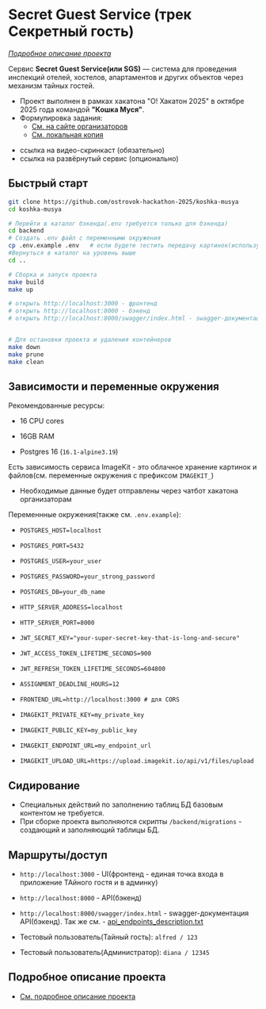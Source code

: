 # Secret Guest Service (трек Секретный гость)

*[Подробное описание проекта](details_readme.md)*

Сервис **Secret Guest Service(или SGS)** — система для проведения инспекций отелей, хостелов, апартаментов и других объектов через механизм тайных гостей. 


* Проект выполнен в рамках хакатона "О! Хакатон 2025" в октябре 2025 года командой **"Кошка Муся"**.  
* Формулировка задания: 
  * [См. на сайте организаторов](https://docs.ostrovok.tech/s/ostrovok-hackathon-2025/doc/trek-sekretnyj-gost-xzESCUjgeK)
  * [См. локальная копия](project_documentation/Задание.md)


- ссылка на видео-скринкаст (обязательно)
- ссылка на развёрнутый сервис (опционально)

## Быстрый старт

```bash
git clone https://github.com/ostrovok-hackathon-2025/koshka-musya
cd koshka-musya

# Перейти в каталог бэкенда(.env требуется только для бэкенда)
cd backend
# Создать .env файл с переменными окружения
cp .env.example .env   # если будете тестить передачу картинок(используется ImageKit), то получить у бота токен, которыя я отправил
#Вернуться в каталог на уровень выше
cd ..

# Сборка и запуск проекта
make build
make up 

# открыть http://localhost:3000 - фронтенд
# открыть http://localhost:8000 - бэкенд
# открыть http://localhost:8000/swagger/index.html - swagger-документация API


# Для остановки проекта и удаления контейнеров
make down
make prune
make clean
```

## Зависимости и переменные окружения

Рекомендованные ресурсы:
- 16 CPU cores
- 16GB RAM

- Postgres 16 (`16.1-alpine3.19`)

Есть зависимость сервиса ImageKit - это облачное хранение картинок и файлов(см. переменные окружения с префиксом `IMAGEKIT_`)

- Необходимые данные будет отправлены через чатбот хакатона организаторам


Переменнные окружения(также см. `.env.example`):

- `POSTGRES_HOST=localhost`
- `POSTGRES_PORT=5432`
- `POSTGRES_USER=your_user`
- `POSTGRES_PASSWORD=your_strong_password`
- `POSTGRES_DB=your_db_name`

- `HTTP_SERVER_ADDRESS=localhost`
- `HTTP_SERVER_PORT=8000`

- `JWT_SECRET_KEY="your-super-secret-key-that-is-long-and-secure"`
- `JWT_ACCESS_TOKEN_LIFETIME_SECONDS=900`
- `JWT_REFRESH_TOKEN_LIFETIME_SECONDS=604800`
- `ASSIGNMENT_DEADLINE_HOURS=12`

- `FRONTEND_URL=http://localhost:3000 # для CORS`

- `IMAGEKIT_PRIVATE_KEY=my_private_key`
- `IMAGEKIT_PUBLIC_KEY=my_public_key`
- `IMAGEKIT_ENDPOINT_URL=my_endpoint_url`
- `IMAGEKIT_UPLOAD_URL=https://upload.imagekit.io/api/v1/files/upload`


## Сидирование

* Специальных действий по заполнению таблиц БД базовым контентом не требуется. 
* При сборке проекта выполняются скрипты `/backend/migrations` - создающий и заполняющий таблицы БД.


## Маршруты/доступ

- `http://localhost:3000` - UI(фронтенд - единая точка входа в приложение ТАйного гостя и в админку)
- `http://localhost:8000` - API(бэкенд)
- `http://localhost:8000/swagger/index.html` - swagger-документация API(бэкенд). Так же см. - [api_endpoints_description.txt](backend/docs/api_endpoints_description.txt)

- Тестовый пользователь(Тайный гость): `alfred / 123`
- Тестовый пользователь(Администратор): `diana / 12345`


## Подробное описание проекта

* [См. подробное описание проекта](details_readme.md)